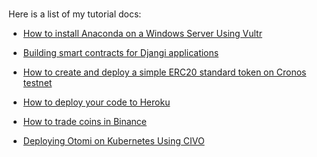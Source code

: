 #

Here is a list of my tutorial docs:

- [How to install Anaconda on a Windows Server Using Vultr](https://docs.vultr.com/how-to-install-anaconda-on-a-windows-server-using-vultr)

- [Building smart contracts for Djangi applications](https://dev.to/tallnerd/building-smart-contracts-for-django-applications-369c)

- [How to create and deploy a simple ERC20 standard token on Cronos testnet](https://tallnerd.hashnode.dev/how-to-create-and-deploy-a-simple-erc-20-standard-token-on-cronos-testnet-the-step-by-step-guide)
  
- [How to deploy your code to Heroku](https://tallnerd.hashnode.dev/how-to-deploy-your-code-to-heroku-the-easy-way-the-step-by-step-guide)

- [How to trade coins in Binance](https://tallnerd.hashnode.dev/how-to-trade-coins-on-binance-step-by-step-guide)

- [Deploying Otomi on Kubernetes Using CIVO](https://www.civo.com/learn/otomi-on-civo)
